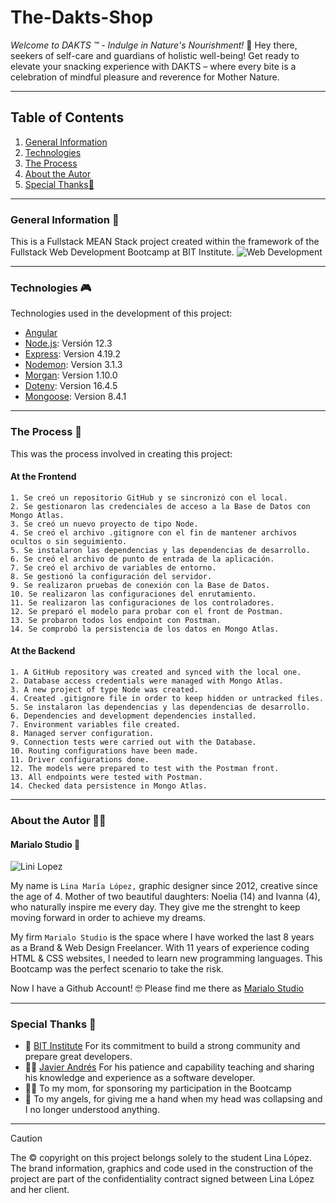 # The-Dakts-Shop
  _Welcome to DAKTS :tm: - Indulge in Nature's Nourishment!_
  :peanuts:
  Hey there, seekers of self-care and guardians of holistic well-being! Get ready to elevate your snacking experience with DAKTS – where every bite is a celebration of mindful pleasure and reverence for Mother Nature.
***
 ## Table of Contents
1. [General Information](#general-info)
2. [Technologies](#technologies)
3. [The Process](#process)
4. [About the Autor](#autor)
5. [Special Thanks:green_heart:](#thanks)
***
<a name="general-info"></a>
### General Information :dart:
This is a Fullstack MEAN Stack project created within the framework of the Fullstack Web Development Bootcamp at BIT Institute. 
![Web Development](https://img.freepik.com/vector-gratis/ilustracion-concepto-estructuras-javascript_114360-743.jpg?t=st=1718329825~exp=1718333425~hmac=02710f715640e41213640d078c247bab301d2112b9bbacc39e704d08e4848393&w=1480)
***
<a name="technologies"></a>
### Technologies :video_game:
Technologies used in the development of this project:
* [Angular](https://angular.io/)
* [Node.js](https://nodejs.org/): Versión 12.3 
* [Express](https://www.npmjs.com/package/express): Version 4.19.2
* [Nodemon](https://www.npmjs.com/package/nodemon): Version 3.1.3
* [Morgan](https://www.npmjs.com/package/morgan): Version 1.10.0
* [Dotenv](https://www.npmjs.com/package/dotenv): Version 16.4.5
* [Mongoose](https://www.npmjs.com/package/mongoose): Version 8.4.1
***
<a name="process"></a>
### The Process :jigsaw:
This was the process involved in creating this project: 

#### At the Frontend
```
1. Se creó un repositorio GitHub y se sincronizó con el local. 
2. Se gestionaron las credenciales de acceso a la Base de Datos con Mongo Atlas.
3. Se creó un nuevo proyecto de tipo Node.
4. Se creó el archivo .gitignore con el fin de mantener archivos ocultos o sin seguimiento.
5. Se instalaron las dependencias y las dependencias de desarrollo.
6. Se creó el archivo de punto de entrada de la aplicación.
7. Se creó el archivo de variables de entorno.
8. Se gestionó la configuración del servidor.
9. Se realizaron pruebas de conexión con la Base de Datos.
10. Se realizaron las configuraciones del enrutamiento.
11. Se realizaron las configuraciones de los controladores.
12. Se preparó el modelo para probar con el front de Postman.
13. Se probaron todos los endpoint con Postman.
14. Se comprobó la persistencia de los datos en Mongo Atlas.
```
#### At the Backend
```
1. A GitHub repository was created and synced with the local one. 
2. Database access credentials were managed with Mongo Atlas.
3. A new project of type Node was created.
4. Created .gitignore file in order to keep hidden or untracked files.
5. Se instalaron las dependencias y las dependencias de desarrollo.
6. Dependencies and development dependencies installed.
7. Environment variables file created.
8. Managed server configuration.
9. Connection tests were carried out with the Database.
10. Routing configurations have been made.
11. Driver configurations done.
12. The models were prepared to test with the Postman front.
13. All endpoints were tested with Postman.
14. Checked data persistence in Mongo Atlas.
```
***
<a name="autor"></a>
### About the Autor :woman_student:
#### Marialo Studio :white_heart:
![Lini Lopez](https://avatars.githubusercontent.com/u/89900388?v=4)

My name is ```Lina María López,``` graphic designer since 2012, creative since the age of 4. Mother of two beautiful daughters: Noelia (14) and Ivanna (4), who naturally inspire me every day. They give me the strenght to keep moving forward in order to achieve my dreams. 

My firm ```Marialo Studio``` is the space where I have worked the last 8 years as a Brand & Web Design Freelancer. With 11 years of experience coding HTML & CSS websites, I needed to learn new programming languages. This Bootcamp was the perfect scenario to take the risk.

Now I have a Github Account! :nerd_face: Please find me there as [Marialo Studio](https://github.com/Marialostudio/)
***
<a name="thanks"></a>
### Special Thanks :green_heart:
* :school: [BIT Institute](https://www.linkedin.com/school/bit---bogot%C3%A1-institute-of-technology/?originalSubdomain=co) For its commitment to build a strong community and prepare great developers.
* :man_teacher: [Javier Andrés](https://github.com/javierandres-dev) For his patience and capability teaching and sharing his knowledge and experience as a software developer.
* :family_woman_girl: To my mom, for sponsoring my participation in the Bootcamp
* :angel: To my angels, for giving me a hand when my head was collapsing and I no longer understood anything.
***

> [!CAUTION]
> The :copyright: copyright on this project belongs solely to the student Lina López. The brand information, graphics and code used in the construction of the project are part of the confidentiality contract signed between Lina López and her client.